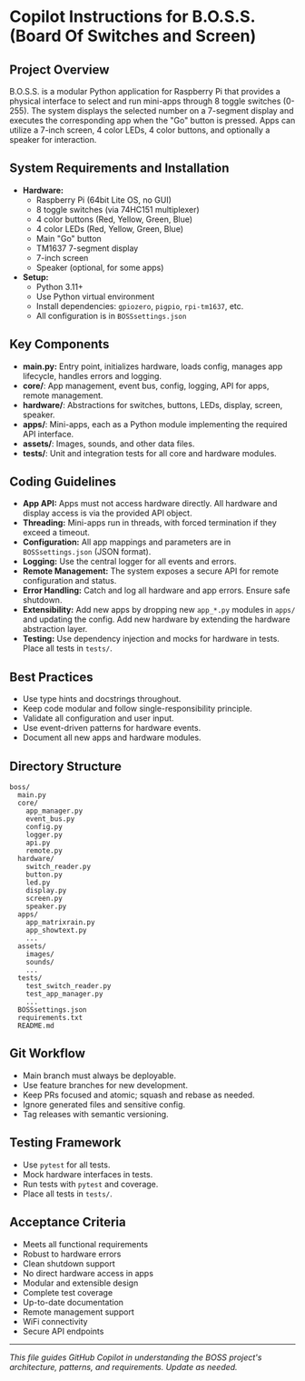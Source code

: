 # Copilot Instructions for B.O.S.S. (Board Of Switches and Screen)

## Project Overview
B.O.S.S. is a modular Python application for Raspberry Pi that provides a physical interface to select and run mini-apps through 8 toggle switches (0-255). The system displays the selected number on a 7-segment display and executes the corresponding app when the "Go" button is pressed. Apps can utilize a 7-inch screen, 4 color LEDs, 4 color buttons, and optionally a speaker for interaction.

## System Requirements and Installation
- **Hardware:**
  - Raspberry Pi (64bit Lite OS, no GUI)
  - 8 toggle switches (via 74HC151 multiplexer)
  - 4 color buttons (Red, Yellow, Green, Blue)
  - 4 color LEDs (Red, Yellow, Green, Blue)
  - Main "Go" button
  - TM1637 7-segment display
  - 7-inch screen
  - Speaker (optional, for some apps)
- **Setup:**
  - Python 3.11+
  - Use Python virtual environment
  - Install dependencies: `gpiozero`, `pigpio`, `rpi-tm1637`, etc.
  - All configuration is in `BOSSsettings.json`

## Key Components
- **main.py:** Entry point, initializes hardware, loads config, manages app lifecycle, handles errors and logging.
- **core/**: App management, event bus, config, logging, API for apps, remote management.
- **hardware/**: Abstractions for switches, buttons, LEDs, display, screen, speaker.
- **apps/**: Mini-apps, each as a Python module implementing the required API interface.
- **assets/**: Images, sounds, and other data files.
- **tests/**: Unit and integration tests for all core and hardware modules.

## Coding Guidelines
- **App API:** Apps must not access hardware directly. All hardware and display access is via the provided API object.
- **Threading:** Mini-apps run in threads, with forced termination if they exceed a timeout.
- **Configuration:** All app mappings and parameters are in `BOSSsettings.json` (JSON format).
- **Logging:** Use the central logger for all events and errors.
- **Remote Management:** The system exposes a secure API for remote configuration and status.
- **Error Handling:** Catch and log all hardware and app errors. Ensure safe shutdown.
- **Extensibility:** Add new apps by dropping new `app_*.py` modules in `apps/` and updating the config. Add new hardware by extending the hardware abstraction layer.
- **Testing:** Use dependency injection and mocks for hardware in tests. Place all tests in `tests/`.

## Best Practices
- Use type hints and docstrings throughout.
- Keep code modular and follow single-responsibility principle.
- Validate all configuration and user input.
- Use event-driven patterns for hardware events.
- Document all new apps and hardware modules.

## Directory Structure
```
boss/
  main.py
  core/
    app_manager.py
    event_bus.py
    config.py
    logger.py
    api.py
    remote.py
  hardware/
    switch_reader.py
    button.py
    led.py
    display.py
    screen.py
    speaker.py
  apps/
    app_matrixrain.py
    app_showtext.py
    ...
  assets/
    images/
    sounds/
    ...
  tests/
    test_switch_reader.py
    test_app_manager.py
    ...
  BOSSsettings.json
  requirements.txt
  README.md
```

## Git Workflow
- Main branch must always be deployable.
- Use feature branches for new development.
- Keep PRs focused and atomic; squash and rebase as needed.
- Ignore generated files and sensitive config.
- Tag releases with semantic versioning.

## Testing Framework
- Use `pytest` for all tests.
- Mock hardware interfaces in tests.
- Run tests with `pytest` and coverage.
- Place all tests in `tests/`.

## Acceptance Criteria
- Meets all functional requirements
- Robust to hardware errors
- Clean shutdown support
- No direct hardware access in apps
- Modular and extensible design
- Complete test coverage
- Up-to-date documentation
- Remote management support
- WiFi connectivity
- Secure API endpoints

---

*This file guides GitHub Copilot in understanding the BOSS project's architecture, patterns, and requirements. Update as needed.*
